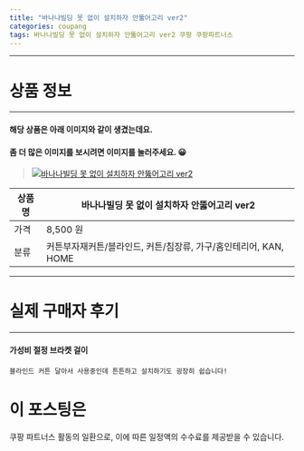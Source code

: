 ```yaml
---
title: "바나나빌딩 못 없이 설치하자 안뚫어고리 ver2"
categories: coupang
tags: 바나나빌딩 못 없이 설치하자 안뚫어고리 ver2 쿠팡 쿠팡파트너스
---
```

---

# 상품 정보

---

#### 해당 상품은 아래 이미지와 같이 생겼는데요. 
#### 좀 더 많은 이미지를 보시려면 이미지를 눌러주세요. 😀
> [![바나나빌딩 못 없이 설치하자 안뚫어고리 ver2](https://static.coupangcdn.com/image/affiliate/banner/df63b060f966c628d628a79cd17b3a57@2x.jpg)](https://coupa.ng/bRsqmC)

상품명 | 바나나빌딩 못 없이 설치하자 안뚫어고리 ver2
-------|-------
가격 | 8,500 원
분류 | 커튼부자재커튼/블라인드, 커튼/침장류, 가구/홈인테리어, KAN, HOME

---

# 실제 구매자 후기

---


####    가성비 절정 브라켓 걸이
    블라인드 커튼 달아서 사용중인데 튼튼하고 설치하기도 굉장히 쉽습니다!



# 이 포스팅은
쿠팡 파트너스 활동의 일환으로, 이에 따른 일정액의 수수료를 제공받을 수 있습니다.